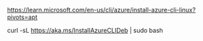https://learn.microsoft.com/en-us/cli/azure/install-azure-cli-linux?pivots=apt

curl -sL https://aka.ms/InstallAzureCLIDeb | sudo bash
